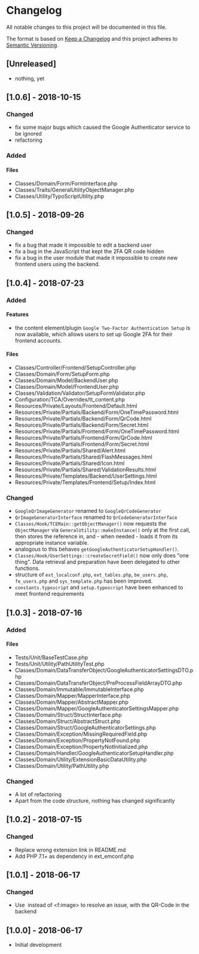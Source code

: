 # Changelog

All notable changes to this project will be documented in this file.

The format is based on [Keep a Changelog](http://keepachangelog.com/en/1.0.0/)
and this project adheres to [Semantic Versioning](http://semver.org/spec/v2.0.0.html).



## [Unreleased]

- nothing, yet

## [1.0.6] - 2018-10-15

### Changed

- fix some major bugs which caused the Google Authenticator service to be ignored
- refactoring


### Added

#### Files

- Classes/Domain/Form/FormInterface.php
- Classes/Traits/GeneralUtilityObjectManager.php
- Classes/Utility/TypoScriptUtility.php 



## [1.0.5] - 2018-09-26

### Changed

- fix a bug that made it impossible to edit a backend user
- fix a bug in the JavaScript that kept the 2FA QR code hidden
- fix a bug in the user module that made it impossible to create
new frontend users using the backend.



## [1.0.4] - 2018-07-23

### Added

#### Features

- the content element/plugin `Google Two-Factor Authentication Setup`
is now available, which allows users to set up Google 2FA for
their frontend accounts.


#### Files

- Classes/Controller/Frontend/SetupController.php
- Classes/Domain/Form/SetupForm.php
- Classes/Domain/Model/BackendUser.php
- Classes/Domain/Model/FrontendUser.php
- Classes/Validation/Validator/SetupFormValidator.php
- Configuration/TCA/Overrides/tt_content.php
- Resources/Private/Layouts/Frontend/Default.html
- Resources/Private/Partials/Backend/Form/OneTimePassword.html
- Resources/Private/Partials/Backend/Form/QrCode.html
- Resources/Private/Partials/Backend/Form/Secret.html
- Resources/Private/Partials/Frontend/Form/OneTimePassword.html
- Resources/Private/Partials/Frontend/Form/QrCode.html
- Resources/Private/Partials/Frontend/Form/Secret.html
- Resources/Private/Partials/Shared/Alert.html
- Resources/Private/Partials/Shared/FlashMessages.html
- Resources/Private/Partials/Shared/Icon.html
- Resources/Private/Partials/Shared/ValidationResults.html
- Resources/Private/Templates/Backend/UserSettings.html
- Resources/Private/Templates/Frontend/Setup/Index.html


### Changed

- `GoogleQrImageGenerator` renamed to `GoogleQrCodeGenerator`
- `QrImageGeneratorInterface` renamed to `QrCodeGeneratorInterface`
- `Classes/Hook/TCEMain::getObjectManager()` now requests the `ObjectManager`
via `GeneralUtility::makeInstance()` only at the first call, then stores
the reference in, and - when needed - loads it from its appropriate instance variable.
- analogous to this behaves `getGoogleAuthenticatorSetupHandler()`.
- `Classes/Hook/UserSettings::createSecretField()` now only does "one thing".
Data retrieval and preparation have been delegated to other functions.
- structure of `ext_localconf.php`, `ext_tables.php`, `be_users.php`,
`fe_users.php` and `sys_template.php` has been improved.
- `constants.typoscript` and `setup.typoscript` have been enhanced
to meet frontend requirements



## [1.0.3] - 2018-07-16

### Added

#### Files

- Tests/Unit/BaseTestCase.php
- Tests/Unit/Utility/PathUtilityTest.php
- Classes/Domain/DataTransferObject/GoogleAuthenticatorSettingsDTO.php
- Classes/Domain/DataTransferObject/PreProcessFieldArrayDTO.php
- Classes/Domain/Immutable/ImmutableInterface.php
- Classes/Domain/Mapper/MapperInterface.php
- Classes/Domain/Mapper/AbstractMapper.php
- Classes/Domain/Mapper/GoogleAuthenticatorSettingsMapper.php
- Classes/Domain/Struct/StructInterface.php
- Classes/Domain/Struct/AbstractStruct.php
- Classes/Domain/Struct/GoogleAuthenticatorSettings.php
- Classes/Domain/Exception/MissingRequiredField.php
- Classes/Domain/Exception/PropertyNotFound.php
- Classes/Domain/Exception/PropertyNotInitialized.php
- Classes/Domain/Handler/GoogleAuthenticatorSetupHandler.php
- Classes/Domain/Utility/ExtensionBasicDataUtility.php
- Classes/Domain/Utility/PathUtility.php


### Changed

- A lot of refactoring
- Apart from the code structure, nothing has changed significantly



## [1.0.2] - 2018-07-15

### Changed

- Replace wrong extension link in README.md
- Add PHP 7.1+ as dependency in ext_emconf.php



## [1.0.1] - 2018-06-17

### Changed

- Use <img> instead of <f:image> to resolve an issue, with the QR-Code in the backend



## [1.0.0] - 2018-06-17

- Initial development
